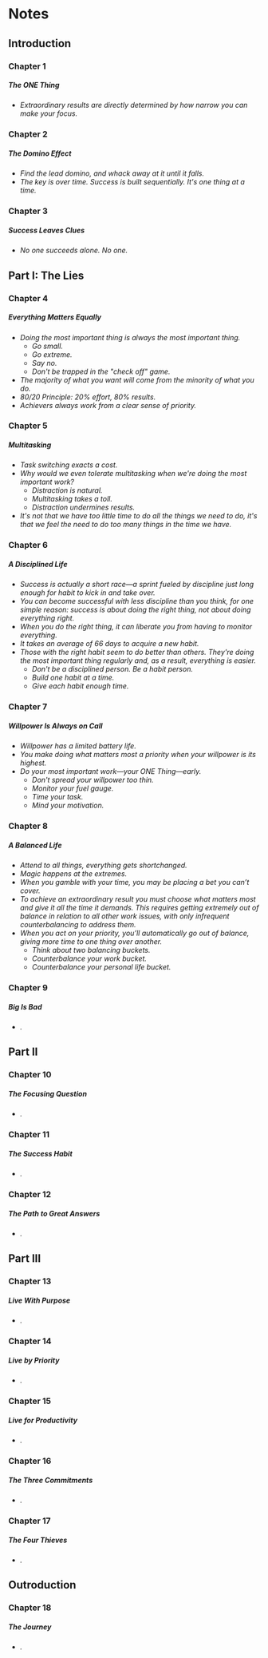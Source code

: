# Notes

## Introduction
### Chapter 1
##### The ONE Thing
- *Extraordinary results are directly determined by how narrow you can make your focus.*

### Chapter 2
##### The Domino Effect
- *Find the lead domino, and whack away at it until it falls.*
- *The key is over time. Success is built sequentially. It's one thing at a time.*

### Chapter 3
##### Success Leaves Clues
- *No one succeeds alone. No one.*

## Part I: The Lies
### Chapter 4
##### Everything Matters Equally
- *Doing the most important thing is always the most important thing.*
  - *Go small.*
  - *Go extreme.*
  - *Say no.*
  - *Don't be trapped in the "check off" game.*
- *The majority of what you want will come from the minority of what you do.*
- *80/20 Principle: 20% effort, 80% results.*
- *Achievers always work from a clear sense of priority.*

### Chapter 5
##### Multitasking
- *Task switching exacts a cost.*
- *Why would we even tolerate multitasking when we're doing the most important work?*
  - *Distraction is natural.*
  - *Multitasking takes a toll.*
  - *Distraction undermines results.*
- *It's not that we have too little time to do all the things we need to do, it's that we feel the need to do too many things in the time we have.*

### Chapter 6
##### A Disciplined Life
- *Success is actually a short race—a sprint fueled by discipline just long enough for habit to kick in and take over.*
- *You can become successful with less discipline than you think, for one simple reason: success is about doing the right thing, not about doing everything right.*
- *When you do the right thing, it can liberate you from having to monitor everything.*
- *It takes an average of 66 days to acquire a new habit.*
- *Those with the right habit seem to do better than others. They're doing the most important thing regularly and, as a result, everything is easier.*
  - *Don't be a disciplined person. Be a habit person.*
  - *Build one habit at a time.*
  - *Give each habit enough time.*

### Chapter 7
##### Willpower Is Always on Call
- *Willpower has a limited battery life.*
- *You make doing what matters most a priority when your willpower is its highest.*
- *Do your most important work—your ONE Thing—early.*
  - *Don't spread your willpower too thin.*
  - *Monitor your fuel gauge.*
  - *Time your task.*
  - *Mind your motivation.*

### Chapter 8
##### A Balanced Life
- *Attend to all things, everything gets shortchanged.*
- *Magic happens at the extremes.*
- *When you gamble with your time, you may be placing a bet you can’t cover.*
- *To achieve an extraordinary result you must choose what matters most and give it all the time it demands. This requires getting extremely out of balance in relation to all other work issues, with only infrequent counterbalancing to address them.*
- *When you act on your priority, you’ll automatically go out of balance, giving more time to one thing over another.*
  - *Think about two balancing buckets.*
  - *Counterbalance your work bucket.*
  - *Counterbalance your personal life bucket.*

### Chapter 9
##### Big Is Bad
- *.*

## Part II
### Chapter 10
##### The Focusing Question
- *.*

### Chapter 11
##### The Success Habit
- *.*

### Chapter 12
##### The Path to Great Answers
- *.*

## Part III
### Chapter 13
##### Live With Purpose
- *.*

### Chapter 14
##### Live by Priority
- *.*

### Chapter 15
##### Live for Productivity
- *.*

### Chapter 16
##### The Three Commitments
- *.*

### Chapter 17
##### The Four Thieves
- *.*

## Outroduction
### Chapter 18
##### The Journey
- *.*
